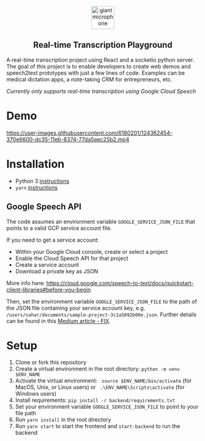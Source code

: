 <p align="center">
  <img width="60px" src="https://user-images.githubusercontent.com/6180201/124313197-cc93f200-db70-11eb-864a-fc65765fc038.png" alt="giant microphone"/><br/>
  <h2 align="center">Real-time Transcription Playground</h2>
</p>

A real-time transcription project using React and a socketio python server. The goal of this project is to enable developers to create web demos and speech2text prototypes with just a few lines of code. Examples can be medical dictation apps, a note-taking CRM for entrepreneurs, etc.

*Currently only supports real-time transcription using Google Cloud Speech*

# Demo
https://user-images.githubusercontent.com/6180201/124362454-370e6600-dc35-11eb-8374-77da5aec25b2.mp4


# Installation
* Python 3 [instructions](https://realpython.com/installing-python/)
* `yarn` [instructions](https://classic.yarnpkg.com/en/docs/install/#mac-stable)

## Google Speech API
The code assumes an environment variable `GOOGLE_SERVICE_JSON_FILE` that points to a valid GCP service account file.

If you need to get a service account:
  - Within your Google Cloud console, create or select a project
  - Enable the Cloud Speech API for that project
  - Create a service account
  - Download a private key as JSON

More info here: https://cloud.google.com/speech-to-text/docs/quickstart-client-libraries#before-you-begin<br/>

Then, set the environment variable `GOOGLE_SERVICE_JSON_FILE` to the path of the JSON file containing your service account key, e.g. `/users/sahar/documents/sample-project-3c1a5892b00e.json`. Further details can be found in this [Medium article - FIX]().

# Setup
1. Clone or fork this repository
2. Create a virtual environment in the root directory: `python -m venv $ENV_NAME`
3. Activate the virtual environment: ` source $ENV_NAME/bin/activate` (for MacOS, Unix, or Linux users) or ` .\ENV_NAME\Scripts\activate` (for Windows users)
4. Install requirements: `pip install -r backend/requirements.txt`
5. Set your environment variable `GOOGLE_SERVICE_JSON_FILE` to point to your file path
6. Run `yarn install` in the root directory
7. Run `yarn start` to start the frontend and `start-backend` to run the backend
